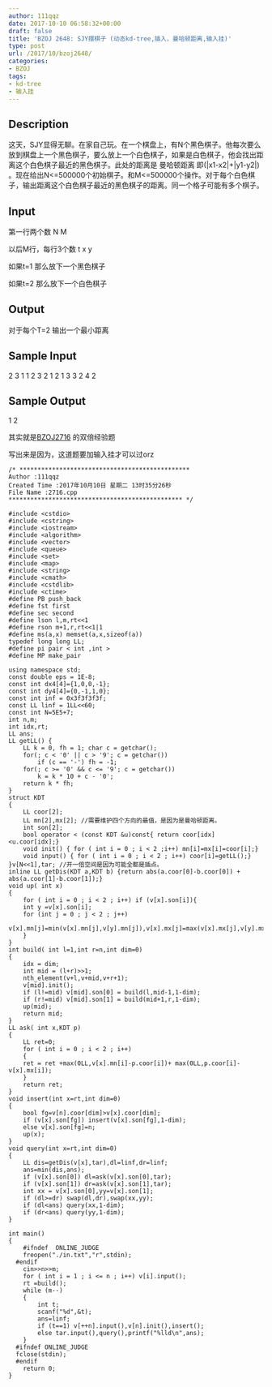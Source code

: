 ```yaml
---
author: 111qqz
date: 2017-10-10 06:58:32+00:00
draft: false
title: 'BZOJ 2648: SJY摆棋子 (动态kd-tree,插入，曼哈顿距离,输入挂)'
type: post
url: /2017/10/bzoj2648/
categories:
- BZOJ
tags:
- kd-tree
- 输入挂
---
```


## Description








这天，SJY显得无聊。在家自己玩。在一个棋盘上，有N个黑色棋子。他每次要么放到棋盘上一个黑色棋子，要么放上一个白色棋子，如果是白色棋子，他会找出距离这个白色棋子最近的黑色棋子。此处的距离是 曼哈顿距离 即(|x1-x2|+|y1-y2|) 。现在给出N<=500000个初始棋子。和M<=500000个操作。对于每个白色棋子，输出距离这个白色棋子最近的黑色棋子的距离。同一个格子可能有多个棋子。











## Input








第一行两个数 N M




以后M行，每行3个数 t x y




如果t=1 那么放下一个黑色棋子




如果t=2 那么放下一个白色棋子








## Output








对于每个T=2 输出一个最小距离











## Sample Input





2 3
1 1
2 3
2 1 2
1 3 3
2 4 2







## Sample Output






1
2










其实就是[BZOJ2716](https://111qqz.com/wordpress/2017/10/bzoj2716/) 的双倍经验题





写出来是因为，这道题要加输入挂才可以过orz







    
    /* ***********************************************
    Author :111qqz
    Created Time :2017年10月10日 星期二 13时35分26秒
    File Name :2716.cpp
    ************************************************ */
    
    #include <cstdio>
    #include <cstring>
    #include <iostream>
    #include <algorithm>
    #include <vector>
    #include <queue>
    #include <set>
    #include <map>
    #include <string>
    #include <cmath>
    #include <cstdlib>
    #include <ctime>
    #define PB push_back
    #define fst first
    #define sec second
    #define lson l,m,rt<<1
    #define rson m+1,r,rt<<1|1
    #define ms(a,x) memset(a,x,sizeof(a))
    typedef long long LL;
    #define pi pair < int ,int >
    #define MP make_pair
    
    using namespace std;
    const double eps = 1E-8;
    const int dx4[4]={1,0,0,-1};
    const int dy4[4]={0,-1,1,0};
    const int inf = 0x3f3f3f3f;
    const LL linf = 1LL<<60;
    const int N=5E5+7;
    int n,m;
    int idx,rt;
    LL ans;
    LL getLL() {
        LL k = 0, fh = 1; char c = getchar();
        for(; c < '0' || c > '9'; c = getchar())
            if (c == '-') fh = -1;
        for(; c >= '0' && c <= '9'; c = getchar())
            k = k * 10 + c - '0';
        return k * fh;
    }
    struct KDT
    {
        LL coor[2];
        LL mn[2],mx[2]; //需要维护四个方向的最值，是因为是曼哈顿距离。
        int son[2];
        bool operator < (const KDT &u)const{ return coor[idx]<u.coor[idx];}
        void init() { for ( int i = 0 ; i < 2 ;i++) mn[i]=mx[i]=coor[i];}
        void input() { for ( int i = 0 ; i < 2 ; i++) coor[i]=getLL();}
    }v[N<<1],tar; //开一倍空间是因为可能全都是插点。
    inline LL getDis(KDT a,KDT b) {return abs(a.coor[0]-b.coor[0]) + abs(a.coor[1]-b.coor[1]);}
    void up( int x)
    {
        for ( int i = 0 ; i < 2 ; i++) if (v[x].son[i]){
        int y =v[x].son[i];
        for (int j = 0 ; j < 2 ; j++) 
            v[x].mn[j]=min(v[x].mn[j],v[y].mn[j]),v[x].mx[j]=max(v[x].mx[j],v[y].mx[j]);
        }
    }
    int build( int l=1,int r=n,int dim=0)
    {
        idx = dim;
        int mid = (l+r)>>1;
        nth_element(v+l,v+mid,v+r+1);
        v[mid].init();
        if (l!=mid) v[mid].son[0] = build(l,mid-1,1-dim);
        if (r!=mid) v[mid].son[1] = build(mid+1,r,1-dim);
        up(mid);
        return mid;
    }
    LL ask( int x,KDT p)
    {
        LL ret=0;
        for ( int i = 0 ; i < 2 ; i++)
        {
        ret = ret +max(0LL,v[x].mn[i]-p.coor[i])+ max(0LL,p.coor[i]-v[x].mx[i]);
        }
        return ret;
    }
    void insert(int x=rt,int dim=0)
    {
        bool fg=v[n].coor[dim]>v[x].coor[dim];
        if (v[x].son[fg]) insert(v[x].son[fg],1-dim);
        else v[x].son[fg]=n;
        up(x);
    }
    void query(int x=rt,int dim=0)
    {
        LL dis=getDis(v[x],tar),dl=linf,dr=linf;
        ans=min(dis,ans);
        if (v[x].son[0]) dl=ask(v[x].son[0],tar);
        if (v[x].son[1]) dr=ask(v[x].son[1],tar);
        int xx = v[x].son[0],yy=v[x].son[1];
        if (dl>=dr) swap(dl,dr),swap(xx,yy);
        if (dl<ans) query(xx,1-dim);
        if (dr<ans) query(yy,1-dim);
    }
    
    int main()
    {
        #ifndef  ONLINE_JUDGE 
        freopen("./in.txt","r",stdin);
      #endif
        cin>>n>>m;
        for ( int i = 1 ; i <= n ; i++) v[i].input();
        rt =build();
        while (m--)
        {
            int t;
            scanf("%d",&t);
            ans=linf;
            if (t==1) v[++n].input(),v[n].init(),insert();
            else tar.input(),query(),printf("%lld\n",ans);
        }
      #ifndef ONLINE_JUDGE  
      fclose(stdin);
      #endif
        return 0;
    }
    





